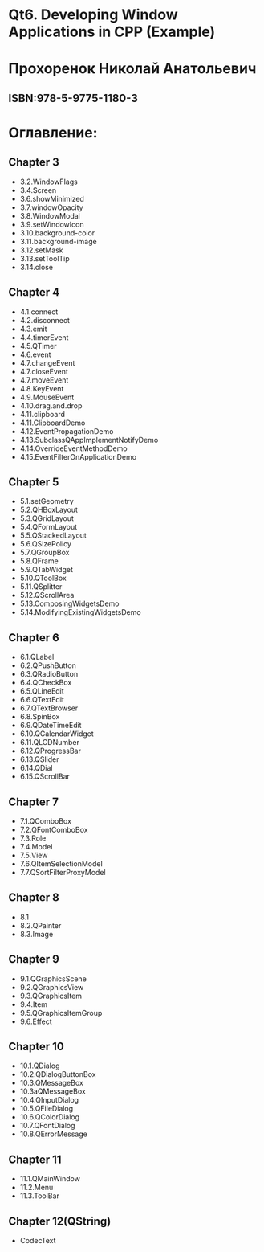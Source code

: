 # Qt6. Developing Window Applications in CPP (Example)
# Прохоренок Николай Анатольевич
## ISBN:978-5-9775-1180-3     

# Оглавление:
## Chapter  3   
- 3.2.WindowFlags 
- 3.4.Screen    
- 3.6.showMinimized    
- 3.7.windowOpacity    
- 3.8.WindowModal    
- 3.9.setWindowIcon    
- 3.10.background-color   
- 3.11.background-image   
- 3.12.setMask 
- 3.13.setToolTip    
- 3.14.close    
   
## Chapter  4   
- 4.1.connect 
- 4.2.disconnect    
- 4.3.emit    
- 4.4.timerEvent    
- 4.5.QTimer    
- 4.6.event    
- 4.7.changeEvent    
- 4.7.closeEvent    
- 4.7.moveEvent    
- 4.8.KeyEvent    
- 4.9.MouseEvent    
- 4.10.drag.and.drop    
- 4.11.clipboard  
- 4.11.ClipboardDemo  
- 4.12.EventPropagationDemo    
- 4.13.SubclassQAppImplementNotifyDemo    
- 4.14.OverrideEventMethodDemo   
- 4.15.EventFilterOnApplicationDemo
    
## Chapter  5   
- 5.1.setGeometry 
- 5.2.QHBoxLayout    
- 5.3.QGridLayout    
- 5.4.QFormLayout    
- 5.5.QStackedLayout    
- 5.6.QSizePolicy    
- 5.7.QGroupBox    
- 5.8.QFrame    
- 5.9.QTabWidget    
- 5.10.QToolBox    
- 5.11.QSplitter    
- 5.12.QScrollArea    
- 5.13.ComposingWidgetsDemo
- 5.14.ModifyingExistingWidgetsDemo

## Chapter  6   
- 6.1.QLabel 
- 6.2.QPushButton    
- 6.3.QRadioButton    
- 6.4.QCheckBox    
- 6.5.QLineEdit    
- 6.6.QTextEdit    
- 6.7.QTextBrowser    
- 6.8.SpinBox    
- 6.9.QDateTimeEdit    
- 6.10.QCalendarWidget    
- 6.11.QLCDNumber    
- 6.12.QProgressBar    
- 6.13.QSlider    
- 6.14.QDial    
- 6.15.QScrollBar    
  
## Chapter  7   
- 7.1.QComboBox 
- 7.2.QFontComboBox    
- 7.3.Role    
- 7.4.Model    
- 7.5.View    
- 7.6.QItemSelectionModel    
- 7.7.QSortFilterProxyModel    
  
## Chapter  8   
- 8.1 
- 8.2.QPainter    
- 8.3.Image    
  
## Chapter  9   
- 9.1.QGraphicsScene 
- 9.2.QGraphicsView    
- 9.3.QGraphicsItem    
- 9.4.Item    
- 9.5.QGraphicsItemGroup    
- 9.6.Effect    
  
## Chapter  10   
- 10.1.QDialog 
- 10.2.QDialogButtonBox    
- 10.3.QMessageBox    
- 10.3aQMessageBox    
- 10.4.QInputDialog    
- 10.5.QFileDialog    
- 10.6.QColorDialog    
- 10.7.QFontDialog    
- 10.8.QErrorMessage    
  
## Chapter     11   
- 11.1.QMainWindow 
- 11.2.Menu    
- 11.3.ToolBar    
   
## Chapter     12(QString)   
- CodecText
